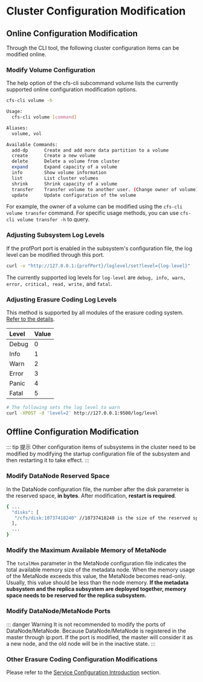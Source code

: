 # Cluster Configuration Modification

## Online Configuration Modification
Through the CLI tool, the following cluster configuration items can be modified online.

### Modify Volume Configuration
The help option of the cfs-cli subcommand volume lists the currently supported online configuration modification options.

```bash
cfs-cli volume -h

Usage:
  cfs-cli volume [command]

Aliases:
  volume, vol

Available Commands:
  add-dp      Create and add more data partition to a volume
  create      Create a new volume
  delete      Delete a volume from cluster
  expand      Expand capacity of a volume
  info        Show volume information
  list        List cluster volumes
  shrink      Shrink capacity of a volume
  transfer    Transfer volume to another user. (Change owner of volume)
  update      Update configuration of the volume
```

For example, the owner of a volume can be modified using the `cfs-cli volume transfer` command. For specific usage methods, you can use `cfs-cli volume transfer -h` to query.

### Adjusting Subsystem Log Levels
If the profPort port is enabled in the subsystem's configuration file, the log level can be modified through this port.
```bash
curl -v "http://127.0.0.1:{profPort}/loglevel/set?level={log-level}"
```
The currently supported log levels for `log-level` are `debug, info, warn, error, critical, read, write,` and `fatal`.

### Adjusting Erasure Coding Log Levels

This method is supported by all modules of the erasure coding system. [Refer to the details](../admin-api/blobstore/base.md).

| Level | Value |
|:-------|:-------|
| Debug | 0     |
| Info  | 1     |
| Warn  | 2     |
| Error | 3     |
| Panic | 4     |
| Fatal | 5     |

```bash
# The following sets the log level to warn
curl -XPOST -d 'level=2' http://127.0.0.1:9500/log/level
```

## Offline Configuration Modification

::: tip 提示
Other configuration items of subsystems in the cluster need to be modified by modifying the startup configuration file of the subsystem and then restarting it to take effect.
:::

### Modify DataNode Reserved Space
In the DataNode configuration file, the number after the disk parameter is the reserved space, **in bytes**. After modification, **restart is required**.
```bash
{ ...
  "disks": [
   "/cfs/disk:10737418240" //10737418240 is the size of the reserved space
  ],
  ...
}
```

### Modify the Maximum Available Memory of MetaNode
The `totalMem` parameter in the MetaNode configuration file indicates the total available memory size of the metadata node. When the memory usage of the MetaNode exceeds this value, the MetaNode becomes read-only. Usually, this value should be less than the node memory. **If the metadata subsystem and the replica subsystem are deployed together, memory space needs to be reserved for the replica subsystem.**

### Modify DataNode/MetaNode Ports

::: danger Warning
It is not recommended to modify the ports of DataNode/MetaNode. Because DataNode/MetaNode is registered in the master through ip:port. If the port is modified, the master will consider it as a new node, and the old node will be in the inactive state.
:::

### Other Erasure Coding Configuration Modifications

Please refer to the [Service Configuration Introduction](blobstore/base.md) section.